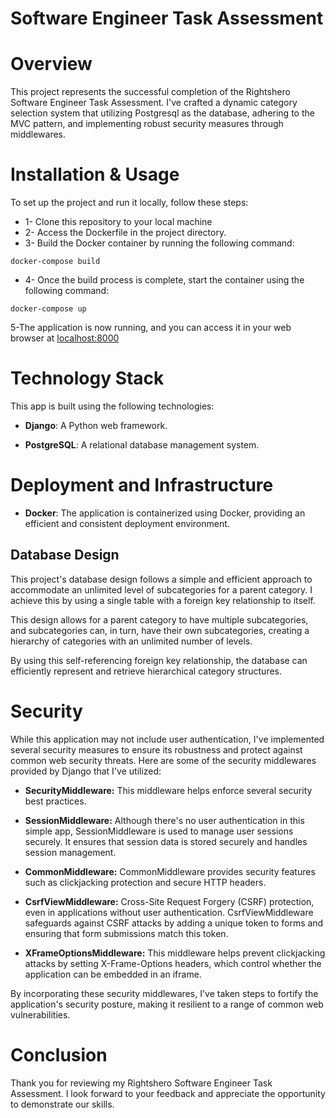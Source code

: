 # Software Engineer Task Assessment

# Overview

This project represents the successful completion of the Rightshero Software Engineer Task Assessment.
I've crafted a dynamic category selection system that utilizing Postgresql as the database, adhering to the MVC pattern,
and implementing robust security measures through middlewares.

# Installation & Usage
To set up the project and run it locally, follow these steps:

- 1- Clone this repository to your local machine
- 2- Access the Dockerfile in the project directory.
- 3- Build the Docker container by running the following command:
```
docker-compose build
```
- 4- Once the build process is complete, start the container using the following command:
```
docker-compose up
```
5-The application is now running, and you can access it in your web browser at [localhost:8000](http://127.0.0.1:8000/)

# Technology Stack

This app is built using the following technologies:

- **Django**: A Python web framework.

- **PostgreSQL**: A relational database management system.

# Deployment and Infrastructure

- **Docker**:  The application is containerized using Docker, providing an efficient and consistent deployment environment.

## Database Design

This project's database design follows a simple and efficient approach to accommodate an unlimited level of 
subcategories for a parent category. I achieve this by using a single table with a foreign key relationship to itself.

This design allows for a parent category to have multiple subcategories, and subcategories can, in turn, have their 
own subcategories, creating a hierarchy of categories with an unlimited number of levels.

By using this self-referencing foreign key relationship, the database can efficiently represent and retrieve
hierarchical category structures.

# Security

While this application may not include user authentication, I've implemented several security measures to ensure its 
robustness and protect against common web security threats. Here are some of the security middlewares 
provided by Django that I've utilized:

- **SecurityMiddleware:** This middleware helps enforce several security best practices.

- **SessionMiddleware:** Although there's no user authentication in this simple app, SessionMiddleware is used to manage user sessions securely. It ensures that session data is stored securely and handles session management.

- **CommonMiddleware:** CommonMiddleware provides security features such as clickjacking protection and secure HTTP headers.

- **CsrfViewMiddleware:** Cross-Site Request Forgery (CSRF) protection, even in applications without user authentication. CsrfViewMiddleware safeguards against CSRF attacks by adding a unique token to forms and ensuring that form submissions match this token.

- **XFrameOptionsMiddleware:** This middleware helps prevent clickjacking attacks by setting X-Frame-Options headers, which control whether the application can be embedded in an iframe.

By incorporating these security middlewares, I've taken steps to fortify the application's security posture, making it resilient to a range of common web vulnerabilities.

# Conclusion

Thank you for reviewing my Rightshero Software Engineer Task Assessment. I look forward to your feedback and appreciate the opportunity to demonstrate our skills.